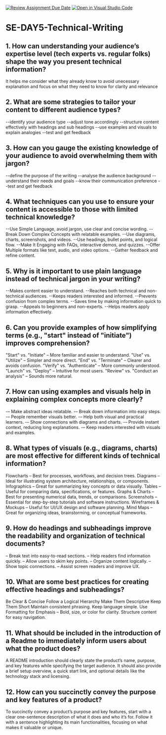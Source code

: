 [![Review Assignment Due Date](https://classroom.github.com/assets/deadline-readme-button-22041afd0340ce965d47ae6ef1cefeee28c7c493a6346c4f15d667ab976d596c.svg)](https://classroom.github.com/a/zsAR-pyY)
[![Open in Visual Studio Code](https://classroom.github.com/assets/open-in-vscode-2e0aaae1b6195c2367325f4f02e2d04e9abb55f0b24a779b69b11b9e10269abc.svg)](https://classroom.github.com/online_ide?assignment_repo_id=18481318&assignment_repo_type=AssignmentRepo)
# SE-DAY5-Technical-Writing
## 1. How can understanding your audience’s expertise level (tech experts vs. regular folks) shape the way you present technical information?
It helps me consider what they already know to avoid unecessary explanation and focus on what they need to know for clarity and relevance  

## 2. What are some strategies to tailor your content to different audience types?
--identify your audience type
--adjust tone accordingly
--structure content effectively with headings and sub headings
--use examples and visuals to explain analogies
--test and get feedback

## 3. How can you gauge the existing knowledge of your audience to avoid overwhelming them with jargon?
--define the purpose of the writing
--analyse the audience background
--understand their needs and goals
--know their communication preference
--test and get feedback

## 4. What techniques can you use to ensure your content is accessible to those with limited technical knowledge?
--Use Simple Language, avoid jargon, use clear and concise wording.
--Break Down Complex Concepts with relatable examples.
--Use diagrams, charts, screenshots, and videos.
--Use headings, bullet points, and logical flow.
--Make It Engaging with FAQs, interactive demos, and quizzes.
--Offer Multiple formats like text, audio, and video options.
--Gather feedback and refine content.

## 5. Why is it important to use plain language instead of technical jargon in your writing?
--Makes content easier to understand.
--Reaches both technical and non-technical audiences.
--Keeps readers interested and informed.
--Prevents confusion from complex terms.
--Saves time by making information quick to grasp.
--Appeals to beginners and non-experts.
--Helps readers apply information effectively.

## 6. Can you provide examples of how simplifying terms (e.g., "start" instead of "initiate") improves comprehension?
"Start" vs. "Initiate" – More familiar and easier to understand.
"Use" vs. "Utilize" – Simpler and more direct.
"End" vs. "Terminate" – Clearer and avoids confusion.
"Verify" vs. "Authenticate" – More commonly understood.
"Launch" vs. "Deploy" – Intuitive for most users.
"Review" vs. "Conduct an analysis" – Sounds more natural.

## 7. How can using examples and visuals help in explaining complex concepts more clearly?
-– Make abstract ideas relatable.
-– Break down information into easy steps.
-– People remember visuals better.
-– Help both visual and practical learners.
-– Show connections with diagrams and charts.
-– Provide instant context, reducing long explanations.
-– Keep readers interested with visuals and examples.


## 8. What types of visuals (e.g., diagrams, charts) are most effective for different kinds of technical information?
Flowcharts – Best for processes, workflows, and decision trees.
Diagrams – Ideal for illustrating system architecture, relationships, or components.
Infographics – Great for summarizing key concepts or data visually.
Tables – Useful for comparing data, specifications, or features.
Graphs & Charts – Best for presenting numerical data, trends, or comparisons.
Screenshots – Essential for step-by-step tutorials and software instructions.
Wireframes & Mockups – Useful for UI/UX design and software planning.
Mind Maps – Great for organizing ideas, brainstorming, or conceptual frameworks.

## 9. How do headings and subheadings improve the readability and organization of technical documents?
– Break text into easy-to-read sections.
– Help readers find information quickly.
– Allow users to skim key points.
– Organize content logically.
– Show topic connections.
– Assist screen readers and improve UX.
 
## 10. What are some best practices for creating effective headings and subheadings?
Be Clear & Concise 
Follow a Logical Hierarchy 
Make Them Descriptive 
Keep Them Short 
Maintain consistent phrasing.
Keep language simple.
Use Formatting for Emphasis – Bold, size, or color for clarity.
Structure content for easy navigation.

## 11. What should be included in the introduction of a Readme to immediately inform users about what the product does?
A README introduction should clearly state the product’s name, purpose, and key features while specifying the target audience. It should also provide a brief setup overview, a quick start link, and optional details like the technology stack and licensing.

## 12. How can you succinctly convey the purpose and key features of a product?
To succinctly convey a product’s purpose and key features, start with a clear one-sentence description of what it does and who it’s for. Follow it with a sentence highlighting its main functionalities, focusing on what makes it valuable or unique.

